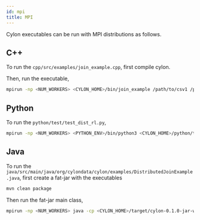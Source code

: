 ```yaml
---
id: mpi
title: MPI
---
```


Cylon executables can be run with MPI distributions as follows. 

## C++ 

To run the `cpp/src/examples/join_example.cpp`, first compile cylon. 

Then, run the executable,

```bash
mpirun -np <NUM_WORKERS> <CYLON_HOME>/bin/join_example /path/to/csv1 /path/to/csv2
```

## Python 

To run the `python/test/test_dist_rl.py`, 

```bash
mpirun -np <NUM_WORKERS> <PYTHON_ENV>/bin/python3 <CYLON_HOME>/python/test/test_dist_rl.py
```

## Java 

To run the `java/src/main/java/org/cylondata/cylon/examples/DistributedJoinExample.java`, first create a 
fat-jar with the executables

```bash
mvn clean package
``` 

Then run the fat-jar main class,

```bash
mpirun -np <NUM_WORKERS> java -cp <CYLON_HOME>/target/cylon-0.1.0-jar-with-dependencies.jar  org.cylondata.cylon.examples.DistributedJoinExample /path/to/csv1 /path/to/csv2
```